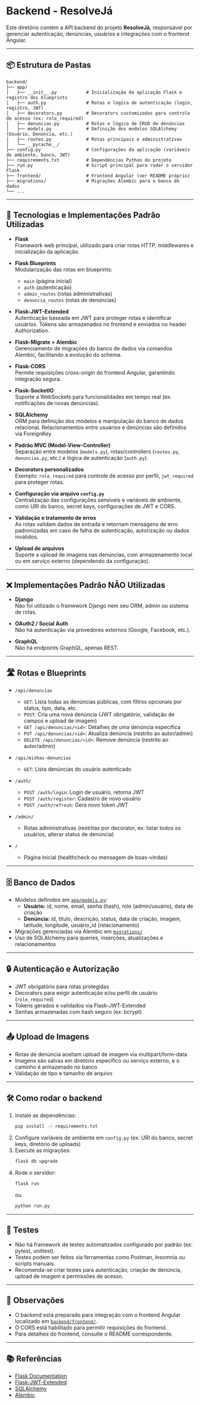 # Backend - ResolveJá

Este diretório contém a API backend do projeto **ResolveJá**, responsável por gerenciar autenticação, denúncias, usuários e integrações com o frontend Angular.

---

## 📦 Estrutura de Pastas

```
backend/
├── app/
│   ├── __init__.py           # Inicialização da aplicação Flask e registro dos blueprints
│   ├── auth.py               # Rotas e lógica de autenticação (login, registro, JWT)
│   ├── decorators.py         # Decorators customizados para controle de acesso (ex: role_required)
│   ├── denuncias.py          # Rotas e lógica de CRUD de denúncias
│   ├── models.py             # Definição dos modelos SQLAlchemy (Usuário, Denúncia, etc.)
│   ├── routes.py             # Rotas principais e administrativas
│   └── __pycache__/
├── config.py                 # Configurações da aplicação (variáveis de ambiente, banco, JWT)
├── requirements.txt          # Dependências Python do projeto
├── run.py                    # Script principal para rodar o servidor Flask
├── frontend/                 # Frontend Angular (ver README próprio)
├── migrations/               # Migrações Alembic para o banco de dados
└── ...
```

---

## 🚀 Tecnologias e Implementações Padrão Utilizadas

- **Flask**  
  Framework web principal, utilizado para criar rotas HTTP, middlewares e inicialização da aplicação.

- **Flask Blueprints**  
  Modularização das rotas em blueprints:
  - `main` (página inicial)
  - `auth` (autenticação)
  - `admin_routes` (rotas administrativas)
  - `denuncia_routes` (rotas de denúncias)

- **Flask-JWT-Extended**  
  Autenticação baseada em JWT para proteger rotas e identificar usuários. Tokens são armazenados no frontend e enviados no header Authorization.

- **Flask-Migrate + Alembic**  
  Gerenciamento de migrações do banco de dados via comandos Alembic, facilitando a evolução do schema.

- **Flask-CORS**  
  Permite requisições cross-origin do frontend Angular, garantindo integração segura.

- **Flask-SocketIO**  
  Suporte a WebSockets para funcionalidades em tempo real (ex: notificações de novas denúncias).

- **SQLAlchemy**  
  ORM para definição dos modelos e manipulação do banco de dados relacional. Relacionamentos entre usuários e denúncias são definidos via ForeignKey.

- **Padrão MVC (Model-View-Controller)**  
  Separação entre modelos (`models.py`), rotas/controllers (`routes.py`, `denuncias.py`, etc.) e lógica de autenticação (`auth.py`).

- **Decorators personalizados**  
  Exemplo: `role_required` para controle de acesso por perfil, `jwt_required` para proteger rotas.

- **Configuração via arquivo `config.py`**  
  Centralização das configurações sensíveis e variáveis de ambiente, como URI do banco, secret keys, configurações de JWT e CORS.

- **Validação e tratamento de erros**  
  As rotas validam dados de entrada e retornam mensagens de erro padronizadas em caso de falha de autenticação, autorização ou dados inválidos.

- **Upload de arquivos**  
  Suporte a upload de imagens nas denúncias, com armazenamento local ou em serviço externo (dependendo da configuração).

---

## ❌ Implementações Padrão NÃO Utilizadas

- **Django**  
  Não foi utilizado o framework Django nem seu ORM, admin ou sistema de rotas.

- **OAuth2 / Social Auth**  
  Não há autenticação via provedores externos (Google, Facebook, etc.).

- **GraphQL**  
  Não há endpoints GraphQL, apenas REST.

---

## 🛣️ Rotas e Blueprints

- `/api/denuncias`
  - `GET`: Lista todas as denúncias públicas, com filtros opcionais por status, tipo, data, etc.
  - `POST`: Cria uma nova denúncia (JWT obrigatório, validação de campos e upload de imagem)
  - `GET /api/denuncias/<id>`: Detalhes de uma denúncia específica
  - `PUT /api/denuncias/<id>`: Atualiza denúncia (restrito ao autor/admin)
  - `DELETE /api/denuncias/<id>`: Remove denúncia (restrito ao autor/admin)

- `/api/minhas-denuncias`
  - `GET`: Lista denúncias do usuário autenticado

- `/auth/`
  - `POST /auth/login`: Login de usuário, retorna JWT
  - `POST /auth/register`: Cadastro de novo usuário
  - `POST /auth/refresh`: Gera novo token JWT

- `/admin/`
  - Rotas administrativas (restritas por decorator, ex: listar todos os usuários, alterar status de denúncia)

- `/`
  - Página inicial (healthcheck ou mensagem de boas-vindas)

---

## 🗄️ Banco de Dados

- Modelos definidos em [`app/models.py`](backend/app/models.py):
  - **Usuário:** id, nome, email, senha (hash), role (admin/usuário), data de criação
  - **Denúncia:** id, título, descrição, status, data de criação, imagem, latitude, longitude, usuário_id (relacionamento)
- Migrações gerenciadas via Alembic em [`migrations/`](backend/migrations/)
- Uso de SQLAlchemy para queries, inserções, atualizações e relacionamentos

---

## 🔒 Autenticação e Autorização

- JWT obrigatório para rotas protegidas
- Decorators para exigir autenticação e/ou perfil de usuário (`role_required`)
- Tokens gerados e validados via Flask-JWT-Extended
- Senhas armazenadas com hash seguro (ex: bcrypt)

---

## 📤 Upload de Imagens

- Rotas de denúncia aceitam upload de imagem via multipart/form-data
- Imagens são salvas em diretório específico ou serviço externo, e o caminho é armazenado no banco
- Validação de tipo e tamanho de arquivo

---

## 🛠️ Como rodar o backend

1. Instale as dependências:
   ```bash
   pip install -r requirements.txt
   ```
2. Configure variáveis de ambiente em `config.py` (ex: URI do banco, secret keys, diretório de uploads)
3. Execute as migrações:
   ```bash
   flask db upgrade
   ```
4. Rode o servidor:
   ```bash
   flask run
   ```
   ou
   ```bash
   python run.py
   ```

---

## 🧪 Testes

- Não há framework de testes automatizados configurado por padrão (ex: pytest, unittest).
- Testes podem ser feitos via ferramentas como Postman, Insomnia ou scripts manuais.
- Recomenda-se criar testes para autenticação, criação de denúncia, upload de imagem e permissões de acesso.

---

## 📄 Observações

- O backend está preparado para integração com o frontend Angular localizado em [`backend/frontend/`](backend/frontend/).
- O CORS está habilitado para permitir requisições do frontend.
- Para detalhes do frontend, consulte o README correspondente.

---

## 📚 Referências

- [Flask Documentation](https://flask.palletsprojects.com/)
- [Flask-JWT-Extended](https://flask-jwt-extended.readthedocs.io/)
- [SQLAlchemy](https://docs.sqlalchemy.org/)
- [Alembic](https://alembic.sqlalchemy.org/)